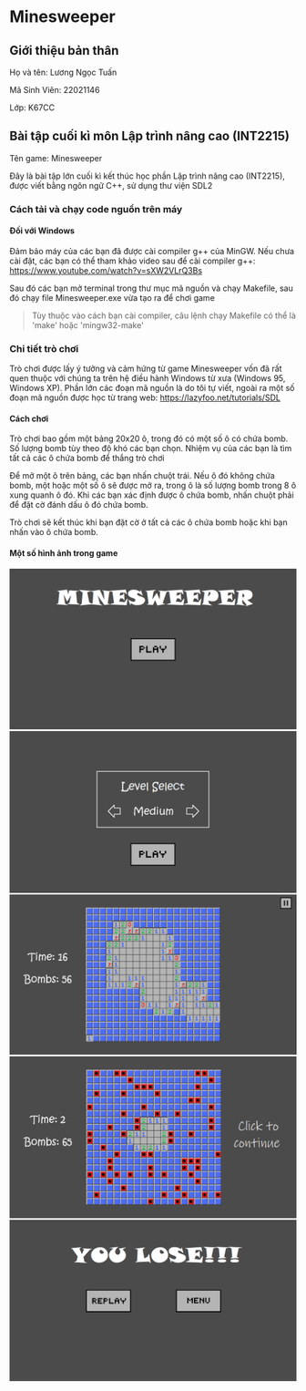# Minesweeper

## Giới thiệu bản thân
Họ và tên: Lương Ngọc Tuấn

Mã Sinh Viên: 22021146

Lớp: K67CC

## Bài tập cuối kì môn Lập trình nâng cao (INT2215)

Tên game: Minesweeper

Đây là bài tập lớn cuối kì kết thúc học phần Lập trình nâng cao (INT2215), được viết bằng ngôn ngữ C++, sử dụng thư viện SDL2

### Cách tải và chạy code nguồn trên máy

#### Đối với Windows

Đảm bảo máy của các bạn đã được cài compiler g++ của MinGW. Nếu chưa cài đặt, các bạn có thể tham khảo video sau để cài compiler g++:
    https://www.youtube.com/watch?v=sXW2VLrQ3Bs

Sau đó các bạn mở terminal trong thư mục mã nguồn và chạy Makefile, sau đó chạy file Minesweeper.exe vừa tạo ra để chơi game
> Tùy thuộc vào cách bạn cài compiler, câu lệnh chạy Makefile có thể là 'make' hoặc 'mingw32-make'

### Chi tiết trò chơi

Trò chơi được lấy ý tưởng và cảm hứng từ game Minesweeper vốn đã rất quen thuộc với chúng ta trên hệ điều hành Windows từ xưa (Windows 95, Windows XP). Phần lớn các đoạn mã nguồn là do tôi tự viết, ngoài ra một số đoạn mã nguồn được học từ trang web: https://lazyfoo.net/tutorials/SDL

#### Cách chơi

Trò chơi bao gồm một bảng 20x20 ô, trong đó có một số ô có chứa bomb. Số lượng bomb tùy theo độ khó các bạn chọn. Nhiệm vụ của các bạn là tìm tất cả các ô chứa bomb để thắng trò chơi

Để mở một ô trên bảng, các bạn nhấn chuột trái. Nếu ô đó không chứa bomb, một hoặc một số ô sẽ được mở ra, trong ô là số lượng bomb trong 8 ô xung quanh ô đó. Khi các bạn xác định được ô chứa bomb, nhấn chuột phải để đặt cờ đánh dấu ô đó chứa bomb.

Trò chơi sẽ kết thúc khi bạn đặt cờ ở tất cả các ô chứa bomb hoặc khi bạn nhấn vào ô chứa bomb.

#### Một số hình ảnh trong game

![](/example/1.png)
![](/example/2.png)
![](/example/3.png)
![](/example/4.png)
![](/example/5.png)
